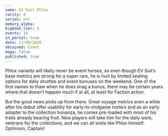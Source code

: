 ```yaml
---
name: EV Suit Phlox
rarity: 4
series: ent
memory_alpha:
bigbook_tier: 5
events: 18
in_portal: true
date: 13/08/2020
obtained: Event
mega: false
published: true
---
```


Phlox variants will likely never be event horses, so even though EV Suit’s base metrics are strong for a super rare, he is hurt by limited seating options for daily shuttles and event bonuses on the weekend. One of the first names to thaw when he does snag a bonus, there may be certain years where that doesn’t happen much if at all, at least for Faction action.

But the good news picks up from there. Great voyage metrics even a while after his debut offer usability for early-to-midgame rosters and as an early adopter to the collection bonanza, he comes pre-loaded with most of his traits already bearing fruit. New players will take him for the daily work, veterans for the collections, and we can all smile like Phlox himself. Optimism, Captain!
